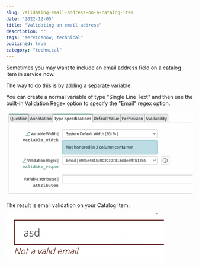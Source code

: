 ```yaml
---
slug: validating-email-address-on-a-catalog-item
date: "2022-12-05"
title: "Validating an email address"
description: ""
tags: "servicenow, technical"
published: true
category: "technical"
---
```


Sometimes you may want to include an email address field on a catalog item in service now.

The way to do this is by adding a separate variable.

You can create a normal variable of type "Single Line Text" and then use the built-in Validation Regex option to specify the "Email" regex option.

![](./images/email-validation.png)

The result is email validation on your Catalog Item.

![](./images/email-error-message.png)
